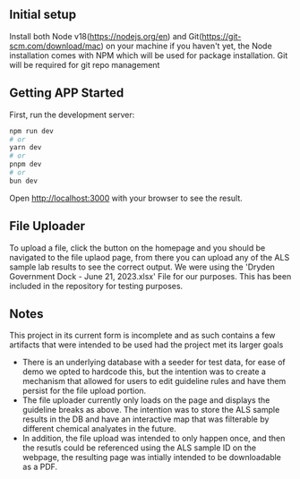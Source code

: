 ## Initial setup

Install both 
Node v18(https://nodejs.org/en) and 
Git(https://git-scm.com/download/mac) 
on your machine if you haven't yet, the Node installation comes with NPM
which will be used for package installation. Git will be required for git repo management


## Getting APP Started

First, run the development server:

```bash
npm run dev
# or
yarn dev
# or
pnpm dev
# or
bun dev
```

Open [http://localhost:3000](http://localhost:3000) with your browser to see the result.

## File Uploader
To upload a file, click the button on the homepage and you should be navigated to the file uplaod page, from there you can upload any of the ALS sample lab results to see the correct output. We were using the 'Dryden Government Dock - June 21, 2023.xlsx' File for our purposes. This has been included in the repository for testing purposes.

## Notes
This project in its current form is incomplete and as such contains a few artifacts that were intended to be used had the project met its larger goals
- There is an underlying database with a seeder for test data, for ease of demo we opted to hardcode this, but the intention was to create a mechanism that allowed for users to edit guideline rules and have them persist for the file upload portion.
- The file uploader currently only loads on the page and displays the guideline breaks as above. The intention was to store the ALS sample results in the DB and have an interactive map that was filterable by different chemical analyates in the future.
- In addition, the file upload was intended to only happen once, and then the resutls could be referenced using the ALS sample ID on the webpage, the resulting page was intially intended to be downloadable as a PDF.
